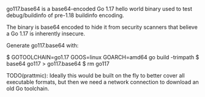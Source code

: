 go117.base64 is a base64-encoded Go 1.17 hello world binary used to test
debug/buildinfo of pre-1.18 buildinfo encoding.

The binary is base64 encoded to hide it from security scanners that believe a
Go 1.17 is inherently insecure.

Generate go117.base64 with:

$ GOTOOLCHAIN=go1.17 GOOS=linux GOARCH=amd64 go build -trimpath
$ base64 go117 > go117.base64
$ rm go117

TODO(prattmic): Ideally this would be built on the fly to better cover all
executable formats, but then we need a network connection to download an old Go
toolchain.
